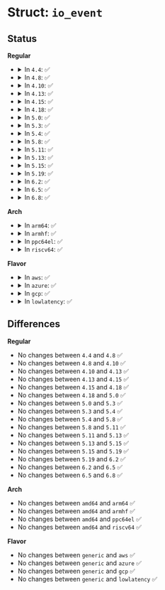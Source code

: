 # Struct: <code>io_event</code>

## Status
<b>Regular</b>
<ul>
<li>
<details>
<summary>In <code>4.4</code>: ✅</summary>

```c
struct io_event {
    __u64 data;
    __u64 obj;
    __s64 res;
    __s64 res2;
};
```
</details>
</li>
<li>
<details>
<summary>In <code>4.8</code>: ✅</summary>

```c
struct io_event {
    __u64 data;
    __u64 obj;
    __s64 res;
    __s64 res2;
};
```
</details>
</li>
<li>
<details>
<summary>In <code>4.10</code>: ✅</summary>

```c
struct io_event {
    __u64 data;
    __u64 obj;
    __s64 res;
    __s64 res2;
};
```
</details>
</li>
<li>
<details>
<summary>In <code>4.13</code>: ✅</summary>

```c
struct io_event {
    __u64 data;
    __u64 obj;
    __s64 res;
    __s64 res2;
};
```
</details>
</li>
<li>
<details>
<summary>In <code>4.15</code>: ✅</summary>

```c
struct io_event {
    __u64 data;
    __u64 obj;
    __s64 res;
    __s64 res2;
};
```
</details>
</li>
<li>
<details>
<summary>In <code>4.18</code>: ✅</summary>

```c
struct io_event {
    __u64 data;
    __u64 obj;
    __s64 res;
    __s64 res2;
};
```
</details>
</li>
<li>
<details>
<summary>In <code>5.0</code>: ✅</summary>

```c
struct io_event {
    __u64 data;
    __u64 obj;
    __s64 res;
    __s64 res2;
};
```
</details>
</li>
<li>
<details>
<summary>In <code>5.3</code>: ✅</summary>

```c
struct io_event {
    __u64 data;
    __u64 obj;
    __s64 res;
    __s64 res2;
};
```
</details>
</li>
<li>
<details>
<summary>In <code>5.4</code>: ✅</summary>

```c
struct io_event {
    __u64 data;
    __u64 obj;
    __s64 res;
    __s64 res2;
};
```
</details>
</li>
<li>
<details>
<summary>In <code>5.8</code>: ✅</summary>

```c
struct io_event {
    __u64 data;
    __u64 obj;
    __s64 res;
    __s64 res2;
};
```
</details>
</li>
<li>
<details>
<summary>In <code>5.11</code>: ✅</summary>

```c
struct io_event {
    __u64 data;
    __u64 obj;
    __s64 res;
    __s64 res2;
};
```
</details>
</li>
<li>
<details>
<summary>In <code>5.13</code>: ✅</summary>

```c
struct io_event {
    __u64 data;
    __u64 obj;
    __s64 res;
    __s64 res2;
};
```
</details>
</li>
<li>
<details>
<summary>In <code>5.15</code>: ✅</summary>

```c
struct io_event {
    __u64 data;
    __u64 obj;
    __s64 res;
    __s64 res2;
};
```
</details>
</li>
<li>
<details>
<summary>In <code>5.19</code>: ✅</summary>

```c
struct io_event {
    __u64 data;
    __u64 obj;
    __s64 res;
    __s64 res2;
};
```
</details>
</li>
<li>
<details>
<summary>In <code>6.2</code>: ✅</summary>

```c
struct io_event {
    __u64 data;
    __u64 obj;
    __s64 res;
    __s64 res2;
};
```
</details>
</li>
<li>
<details>
<summary>In <code>6.5</code>: ✅</summary>

```c
struct io_event {
    __u64 data;
    __u64 obj;
    __s64 res;
    __s64 res2;
};
```
</details>
</li>
<li>
<details>
<summary>In <code>6.8</code>: ✅</summary>

```c
struct io_event {
    __u64 data;
    __u64 obj;
    __s64 res;
    __s64 res2;
};
```
</details>
</li>
</ul>
<b>Arch</b>
<ul>
<li>
<details>
<summary>In <code>arm64</code>: ✅</summary>

```c
struct io_event {
    __u64 data;
    __u64 obj;
    __s64 res;
    __s64 res2;
};
```
</details>
</li>
<li>
<details>
<summary>In <code>armhf</code>: ✅</summary>

```c
struct io_event {
    __u64 data;
    __u64 obj;
    __s64 res;
    __s64 res2;
};
```
</details>
</li>
<li>
<details>
<summary>In <code>ppc64el</code>: ✅</summary>

```c
struct io_event {
    __u64 data;
    __u64 obj;
    __s64 res;
    __s64 res2;
};
```
</details>
</li>
<li>
<details>
<summary>In <code>riscv64</code>: ✅</summary>

```c
struct io_event {
    __u64 data;
    __u64 obj;
    __s64 res;
    __s64 res2;
};
```
</details>
</li>
</ul>
<b>Flavor</b>
<ul>
<li>
<details>
<summary>In <code>aws</code>: ✅</summary>

```c
struct io_event {
    __u64 data;
    __u64 obj;
    __s64 res;
    __s64 res2;
};
```
</details>
</li>
<li>
<details>
<summary>In <code>azure</code>: ✅</summary>

```c
struct io_event {
    __u64 data;
    __u64 obj;
    __s64 res;
    __s64 res2;
};
```
</details>
</li>
<li>
<details>
<summary>In <code>gcp</code>: ✅</summary>

```c
struct io_event {
    __u64 data;
    __u64 obj;
    __s64 res;
    __s64 res2;
};
```
</details>
</li>
<li>
<details>
<summary>In <code>lowlatency</code>: ✅</summary>

```c
struct io_event {
    __u64 data;
    __u64 obj;
    __s64 res;
    __s64 res2;
};
```
</details>
</li>
</ul>

## Differences
<b>Regular</b>
<ul>
<li>
No changes between <code>4.4</code> and <code>4.8</code> ✅
</li>
<li>
No changes between <code>4.8</code> and <code>4.10</code> ✅
</li>
<li>
No changes between <code>4.10</code> and <code>4.13</code> ✅
</li>
<li>
No changes between <code>4.13</code> and <code>4.15</code> ✅
</li>
<li>
No changes between <code>4.15</code> and <code>4.18</code> ✅
</li>
<li>
No changes between <code>4.18</code> and <code>5.0</code> ✅
</li>
<li>
No changes between <code>5.0</code> and <code>5.3</code> ✅
</li>
<li>
No changes between <code>5.3</code> and <code>5.4</code> ✅
</li>
<li>
No changes between <code>5.4</code> and <code>5.8</code> ✅
</li>
<li>
No changes between <code>5.8</code> and <code>5.11</code> ✅
</li>
<li>
No changes between <code>5.11</code> and <code>5.13</code> ✅
</li>
<li>
No changes between <code>5.13</code> and <code>5.15</code> ✅
</li>
<li>
No changes between <code>5.15</code> and <code>5.19</code> ✅
</li>
<li>
No changes between <code>5.19</code> and <code>6.2</code> ✅
</li>
<li>
No changes between <code>6.2</code> and <code>6.5</code> ✅
</li>
<li>
No changes between <code>6.5</code> and <code>6.8</code> ✅
</li>
</ul>
<b>Arch</b>
<ul>
<li>
No changes between <code>amd64</code> and <code>arm64</code> ✅
</li>
<li>
No changes between <code>amd64</code> and <code>armhf</code> ✅
</li>
<li>
No changes between <code>amd64</code> and <code>ppc64el</code> ✅
</li>
<li>
No changes between <code>amd64</code> and <code>riscv64</code> ✅
</li>
</ul>
<b>Flavor</b>
<ul>
<li>
No changes between <code>generic</code> and <code>aws</code> ✅
</li>
<li>
No changes between <code>generic</code> and <code>azure</code> ✅
</li>
<li>
No changes between <code>generic</code> and <code>gcp</code> ✅
</li>
<li>
No changes between <code>generic</code> and <code>lowlatency</code> ✅
</li>
</ul>
